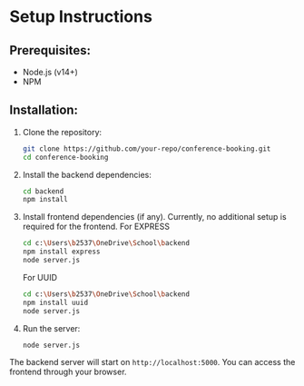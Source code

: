 # Setup Instructions

## Prerequisites:
- Node.js (v14+)
- NPM

## Installation:

1. Clone the repository:
    ```bash
    git clone https://github.com/your-repo/conference-booking.git
    cd conference-booking
    ```

2. Install the backend dependencies:
    ```bash
    cd backend
    npm install
    ```

3. Install frontend dependencies (if any). Currently, no additional setup is required for the frontend.
    For EXPRESS
    ```bash
    cd c:\Users\b2537\OneDrive\School\backend
    npm install express
    node server.js
    ```
    For UUID
    ```bash
    cd c:\Users\b2537\OneDrive\School\backend
    npm install uuid
    node server.js
    ```

5. Run the server:
    ```bash
    node server.js
    ```

The backend server will start on `http://localhost:5000`. You can access the frontend through your browser.
